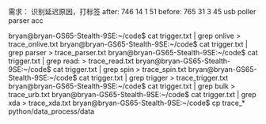 需求：
识别延迟原因，打标签
after:
746 14 1 51
before:
765 31 3 45
usb poller parser acc

bryan@bryan-GS65-Stealth-9SE:~/code$ cat trigger.txt | grep onlive > trace_onlive.txt 
bryan@bryan-GS65-Stealth-9SE:~/code$ cat trigger.txt | grep parser > trace_parser.txt 
bryan@bryan-GS65-Stealth-9SE:~/code$ cat trigger.txt | grep read: > trace_read.txt 
bryan@bryan-GS65-Stealth-9SE:~/code$ cat trigger.txt | grep spin > trace_spin.txt 
bryan@bryan-GS65-Stealth-9SE:~/code$ cat trigger.txt | grep trigger > trace_trigger.txt 
bryan@bryan-GS65-Stealth-9SE:~/code$ cat trigger.txt | grep bulk > trace_urb.txt 
bryan@bryan-GS65-Stealth-9SE:~/code$ cat trigger.txt | grep xda > trace_xda.txt 
bryan@bryan-GS65-Stealth-9SE:~/code$ cp trace_* python/data_process/data
